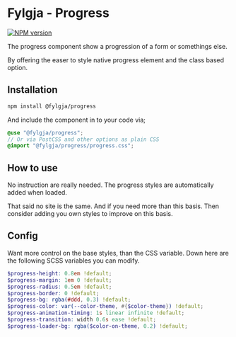# Fylgja - Progress

[![NPM version](https://img.shields.io/npm/v/@fylgja/progress.svg)](https://www.npmjs.org/package/@fylgja/progress)

The progress component show a progression of a form or somethings else.

By offering the easer to style native progress element
and the class based option.

## Installation

```bash
npm install @fylgja/progress
```

And include the component in to your code via;

```scss
@use "@fylgja/progress";
// Or via PostCSS and other options as plain CSS
@import "@fylgja/progress/progress.css";
```

## How to use

No instruction are really needed.
The progress styles are automatically added when loaded.

That said no site is the same.
And if you need more than this basis.
Then consider adding you own styles to improve on this basis.

## Config

Want more control on the base styles, than the CSS variable.
Down here are the following SCSS variables you can modify.

```scss
$progress-height: 0.8em !default;
$progress-margin: 1em 0 !default;
$progress-radius: 0.5em !default;
$progress-border: 0 !default;
$progress-bg: rgba(#ddd, 0.3) !default;
$progress-color: var(--color-theme, #{$color-theme}) !default;
$progress-animation-timing: 1s linear infinite !default;
$progress-transition: width 0.6s ease !default;
$progress-loader-bg: rgba($color-on-theme, 0.2) !default;
```
